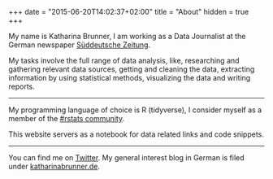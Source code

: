 +++
date = "2015-06-20T14:02:37+02:00"
title = "About"
hidden = true
+++

My name is Katharina Brunner, I am working as a Data Journalist at the German newspaper [Süddeutsche Zeitung](http://sz.de). 

My tasks involve the full range of data analysis, like, researching and gathering relevant data sources, getting and cleaning the data, extracting information by using statistical methods, visualizing the data and writing reports. 

***

My programming language of choice is R (tidyverse), I consider myself as a member of the [#rstats community](https://twitter.com/hashtag/rstats).

This website servers as a notebook for data related links and code snippets. 

***

You can find me on [Twitter](http://twitter.com/cutterkom). My general interest blog in German is filed under [katharinabrunner.de](http://katharinabrunner.de).

